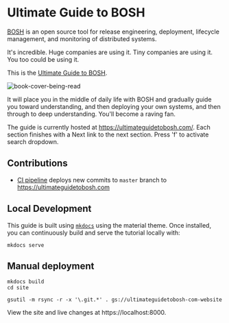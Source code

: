 # Ultimate Guide to BOSH

[BOSH](https://bosh.io) is an open source tool for release engineering,
deployment, lifecycle management, and monitoring of distributed systems.

It's incredible. Huge companies are using it. Tiny companies are using it.
You too could be using it.

This is the [Ultimate Guide to BOSH](https://ultimateguidetobosh.com).

![book-cover-being-read](/docs/images/bookcover/book-cover-being-read.png)

It will place you in the middle of daily life with BOSH and gradually guide you
toward understanding, and then deploying your own systems, and then through to
deep understanding. You'll become a raving fan.

The guide is currently hosted at https://ultimateguidetobosh.com/. Each section
finishes with a Next link to the next section. Press 'f' to activate search
dropdown.

## Contributions

* [CI pipeline](https://ci.starkandwayne.com/teams/main/pipelines/ultimate-guide-to-bosh) deploys new commits to `master` branch to https://ultimateguidetobosh.com

## Local Development

This guide is built using [`mkdocs`](http://www.mkdocs.org/) using the material
theme. Once installed, you can continuously build and serve the tutorial
locally with:

```plain
mkdocs serve
```

## Manual deployment

```
mkdocs build
cd site

gsutil -m rsync -r -x '\.git.*' . gs://ultimateguidetobosh-com-website

```

View the site and live changes at https://localhost:8000.
